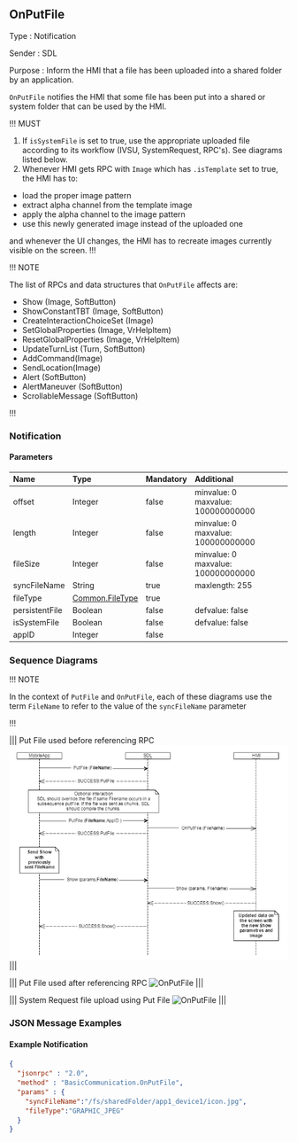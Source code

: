 ## OnPutFile

Type
: Notification

Sender
: SDL

Purpose
: Inform the HMI that a file has been uploaded into a shared folder by an application.

`OnPutFile` notifies the HMI that some file has been put into a shared or system folder that can be used by the HMI.

!!! MUST

1. If `isSystemFile` is set to true, use the appropriate uploaded file according to its workflow (IVSU, SystemRequest, RPC's). See diagrams listed below.  
2. Whenever HMI gets RPC with `Image` which has `.isTemplate` set to true, the HMI has to:

- load the proper image pattern
- extract alpha channel from the template image
- apply the alpha channel to the image pattern
- use this newly generated image instead of the uploaded one  

and whenever the UI changes, the HMI has to recreate images currently visible on the screen.
!!!

!!! NOTE

The list of RPCs and data structures that `OnPutFile` affects are:

  * Show (Image, SoftButton)
  * ShowConstantTBT (Image, SoftButton)
  * CreateInteractionChoiceSet (Image)
  * SetGlobalProperties (Image, VrHelpItem)
  * ResetGlobalProperties (Image, VrHelpItem)
  * UpdateTurnList (Turn, SoftButton)
  * AddCommand(Image)
  * SendLocation(Image)
  * Alert (SoftButton)  
  * AlertManeuver (SoftButton)
  * ScrollableMessage (SoftButton)

!!!

### Notification

#### Parameters

|Name|Type|Mandatory|Additional|
|:---|:---|:--------|:---------|
|offset|Integer|false|minvalue: 0<br>maxvalue: 100000000000|
|length|Integer|false|minvalue: 0<br>maxvalue: 100000000000|
|fileSize|Integer|false|minvalue: 0<br>maxvalue: 100000000000|
|syncFileName|String|true|maxlength: 255|
|fileType|[Common.FileType](../../common/enums/#filetype)|true||
|persistentFile|Boolean|false|defvalue: false|
|isSystemFile|Boolean|false|defvalue: false|
|appID|Integer|false||

### Sequence Diagrams

!!! NOTE

In the context of `PutFile` and `OnPutFile`, each of these diagrams use the term `FileName` to refer to the value of the `syncFileName` parameter

!!!

|||
Put File used before referencing RPC
![OnPutFile](./assets/OnPutFileBeforeRPC.png)
|||

|||
Put File used after referencing RPC
![OnPutFile](./assets/OnPutFileAfterRPC.png)
|||

|||
System Request file upload using Put File
![OnPutFile](./assets/OnPutFileSystemRequest.png)
|||

### JSON Message Examples

#### Example Notification

```json
{
  "jsonrpc" : "2.0",
  "method" : "BasicCommunication.OnPutFile",
  "params" : {
    "syncFileName":"/fs/sharedFolder/app1_device1/icon.jpg",
    "fileType":"GRAPHIC_JPEG"
  }
}
```
